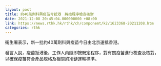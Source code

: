 ```yaml
---
layout: post
title: 約40萬劑科興疫苗今抵港　將按程序檢查核對
date: 2021-12-08 20:45:04.000000000 +08:00
link: https://news.rthk.hk/rthk/ch/component/k2/1623368-20211208.htm
categories: rthk
---
```


衞生署表示，​新一批約40萬劑科興疫苗今日由北京運抵香港。

發言人說，疫苗抵港後，工作人員隨即按既定程序，對有關疫苗進行檢查及核對，以確保疫苗符合產品規格及相關的冷鏈運輸標準。
